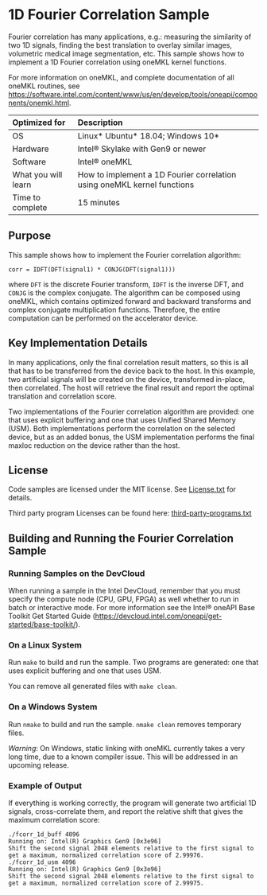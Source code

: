 # 1D Fourier Correlation Sample
Fourier correlation has many applications, e.g.: measuring the similarity of two 1D signals, finding the best translation to overlay similar images, volumetric medical image segmentation, etc. This sample shows how to implement a 1D Fourier correlation using oneMKL kernel functions.

For more information on oneMKL, and complete documentation of all oneMKL routines, see https://software.intel.com/content/www/us/en/develop/tools/oneapi/components/onemkl.html.

| Optimized for       | Description
|:---                 |:---
| OS                  | Linux* Ubuntu* 18.04; Windows 10*
| Hardware            | Intel&reg; Skylake with Gen9 or newer
| Software            | Intel&reg; oneMKL
| What you will learn | How to implement a 1D Fourier correlation using oneMKL kernel functions
| Time to complete    | 15 minutes

## Purpose
This sample shows how to implement the Fourier correlation algorithm:

    corr = IDFT(DFT(signal1) * CONJG(DFT(signal1)))

where ``DFT`` is the discrete Fourier transform, ``IDFT`` is the inverse DFT, and ``CONJG`` is the complex conjugate. The algorithm can be composed using oneMKL, which contains optimized forward and backward transforms and complex conjugate multiplication functions. Therefore, the entire computation can be performed on the accelerator device.

## Key Implementation Details
In many applications, only the final correlation result matters, so this is all that has to be transferred from the device back to the host. In this example, two artificial signals will be created on the device, transformed in-place, then correlated. The host will retrieve the final result and report the optimal translation and correlation score.

Two implementations of the Fourier correlation algorithm are provided: one that uses explicit buffering and one that uses Unified Shared Memory (USM). Both implementations perform the correlation on the selected device, but as an added bonus, the USM implementation performs the final maxloc reduction on the device rather than the host.

## License
Code samples are licensed under the MIT license. See [License.txt](https://github.com/oneapi-src/oneAPI-samples/blob/master/License.txt) for details.

Third party program Licenses can be found here: [third-party-programs.txt](https://github.com/oneapi-src/oneAPI-samples/blob/master/third-party-programs.txt)

## Building and Running the Fourier Correlation Sample

### Running Samples on the DevCloud
When running a sample in the Intel DevCloud, remember that you must specify the compute node (CPU, GPU, FPGA) as well whether to run in batch or interactive mode. For more information see the Intel® oneAPI Base Toolkit Get Started Guide (https://devcloud.intel.com/oneapi/get-started/base-toolkit/).

### On a Linux System
Run `make` to build and run the sample. Two programs are generated: one that uses explicit buffering and one that uses USM.

You can remove all generated files with `make clean`.

### On a Windows System
Run `nmake` to build and run the sample. `nmake clean` removes temporary files.

*Warning*: On Windows, static linking with oneMKL currently takes a very long time, due to a known compiler issue. This will be addressed in an upcoming release.

### Example of Output
If everything is working correctly, the program will generate two artificial 1D signals, cross-correlate them, and report the relative shift that gives the maximum correlation score:
```
./fcorr_1d_buff 4096
Running on: Intel(R) Graphics Gen9 [0x3e96]
Shift the second signal 2048 elements relative to the first signal to get a maximum, normalized correlation score of 2.99976.
./fcorr_1d_usm 4096
Running on: Intel(R) Graphics Gen9 [0x3e96]
Shift the second signal 2048 elements relative to the first signal to get a maximum, normalized correlation score of 2.99975.
```

